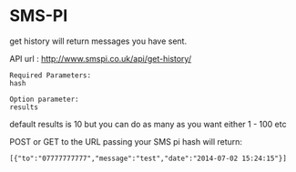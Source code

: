 SMS-PI
======

get history will return messages you have sent.



API url : http://www.smspi.co.uk/api/get-history/
```
Required Parameters: 
hash

Option parameter:
results
```

default results is 10 but you can do as many as you want either 1 - 100 etc

POST or GET to the URL passing your SMS pi hash will return:

```
[{"to":"07777777777","message":"test","date":"2014-07-02 15:24:15"}]
```
